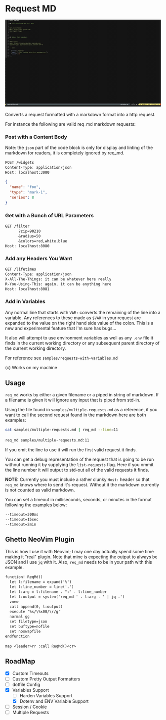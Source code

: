 # Request MD

<img src="./samples/req-md-demo.gif" />

Converts a request formatted with a markdown format into a http request.

For instance the following are valid req_md markdown requests:

### Post with a Content Body

Note: the `json` part of the code block is only for display and linting
of the markdown for readers, it is completely ignored by req_md.

```
POST /widgets
Content-Type: application/json
Host: localhost:3000
```
```json
{
  "name": "foo",
  "type": "mark-1",
  "series": 8
}
```

### Get with a Bunch of URL Parameters

```
GET /filter
      ?zip=90210
      &radius=50
      &colors=red,white,blue
Host: localhost:8080
```

### Add any Headers You Want

```
GET /lifetimes
Content-Type: application/json
X-All-The-Things: it can be whatever here really
R-You-Using-This: again, it can be anything here
Host: localhost:8081
```

### Add in Variables

Any normal line that starts with `VAR:` converts the remaining of the line
into a variable.  Any references to these made as `$VAR` in your request are
expanded to the value on the right hand side value of the colon.  This is a
new and experimental feature that I'm sure has bugs...

It also will attempt to use environment variables as well as any `.env` file
it finds in the current working directory or any subsequent parent directory
of the current working directory.

For reference see `samples/requests-with-variables.md`

(c) Works on my machine

## Usage

`req_md` works by either a given filename or a piped in string of markdown.
If a filename is given it will ignore any input that is piped from std-in.

Using the file found in `samples/multiple-requests.md` as a reference, if
you want to call the second request found in the markdown here are both
examples:

```bash
cat samples/multiple-requests.md | req_md --line=11

req_md samples/multiple-requests.md:11
```

If you omit the line to use it will run the first valid request it finds.

You can get a debug representation of the request that is going to be run
without running it by supplying the `list-requests` flag.  Here if you
ommit the line number it will output to std-out all of the valid requests
it finds.

**NOTE:** Currently you must include a rather clunky `Host:` header so that
`req_md` knows where to send it's request.  Without it the markdown currently
is not counted as valid markdown.

You can set a timeout in milliseconds, seconds, or minutes in the format
following the examples below:

```
--timeout=300ms
--timeout=15sec
--timeout=2min
```

## Ghetto NeoVim Plugin

This is how I use it with Neovim; I may one day actually spend some time
making it "real" plugin.  Note that mine is expecting the output to always
be JSON and I use `jq` with it.  Also, `req_md` needs to be in your path
with this example.

```vim
function! ReqMd()
  let l:filename = expand('%')
  let l:line_number = line('.')
  let l:arg = l:filename . ":" . l:line_number
  let l:output = system('req_md ' . l:arg . ' | jq .')
  vnew
  call append(0, l:output)
  execute '%s/\%x00/\r/g'
  normal gg
  set filetype=json
  set buftype=nofile
  set noswapfile
endfunction

map <leader>rr :call ReqMd()<cr>
```

## RoadMap

 - [x] Custom Timeouts
 - [ ] Custom Pretty Output Formatters
 - [ ] dotfile Config
 - [x] Variables Support
     - [ ] Harden Variables Support
     - [x] Dotenv and ENV Variable Support
 - [ ] Session / Cookie
 - [ ] Multiple Requests
